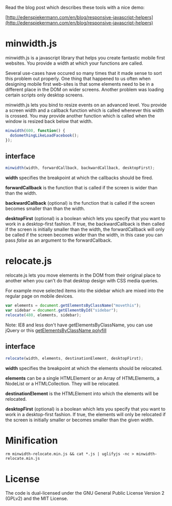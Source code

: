Read the blog post which describes these tools with a nice demo:

[http://edenspiekermann.com/en/blog/responsive-javascript-helpers](http://edenspiekermann.com/en/blog/responsive-javascript-helpers)

# minwidth.js

minwidth.js is a javascript library that helps you create fantastic mobile first websites. You provide a width at which your functions are called.

Several use-cases have occured so many times that it made sense to sort this problem out properly. One thing that happened to us often when designing mobile first web-sites is that some elements need to be in a different place in the DOM on wider screens. Another problem was loading certain scripts only desktop screens.

minwidth.js lets you bind to resize events on an advanced level. You provide a screen width and a callback function which is called whenever this width is crossed. You may provide another function which is called when the window is resized back below that width.

```js
minwidth(600, function() {
  doSomethingLikeLoadFacebook();
});
```

## interface

```js
minwidth(width, forwardCallback, backwardCallback, desktopFirst);
```

**width** specifies the breakpoint at which the callbacks should be fired.

**forwardCallback** is the function that is called if the screen is wider than than the width.

**backwardCallback** (optional) is the function that is called if the screen becomes smaller than than the width.

**desktopFirst** (optional) is a boolean which lets you specify that you want to work in a desktop-first fashion. If true, the backwardCallback is then called if the screen is initially smaller than the width, the forwardCallback will only be called if the screen becomes wider than the width, in this case you can pass *false* as an argument to the forwardCallback.

# relocate.js

relocate.js lets you move elements in the DOM from their original place to another when you can't do that desktop design with CSS media queries.

For example move selected items into the sidebar which are mixed into the regular page on mobile devices. 

```js
var elements = document.getElementsByClassName("movethis");
var sidebar = document.getElementById("sidebar");
relocate(480, elements, sidebar);
```

Note: IE8 and less don't have getElementsByClassName, you can use jQuery or this [getElementsByClassName polyfill](https://gist.github.com/2299607)

## interface

```js
relocate(width, elements, destinationElement, desktopFirst);
```

**width** specifies the breakpoint at which the elements should be relocated.

**elements** can be a single HTMLElement or an Array of HTMLElements, a NodeList or a HTMLCollection. They will be relocated.

**destinationElement** is the HTMLElement into which the elements will be relocated.

**desktopFirst** (optional) is a boolean which lets you specify that you want to work in a desktop-first fashion. If true, the elements will only be relocated if the screen is initially smaller or becomes smaller than the given width.

# Minification

    rm minwidth-relocate.min.js && cat *.js | uglifyjs -nc > minwidth-relocate.min.js

# License

The code is dual-licensed under the GNU General Public License Version 2 (GPLv2) and the MIT License.
